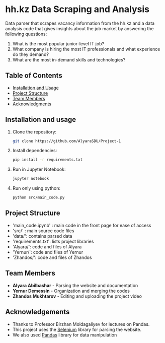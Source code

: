 # hh.kz Data Scraping and Analysis
Data parser that scrapes vacancy information from the hh.kz
and a data analysis code that gives insights about the job 
market by answering the following questions:  
1. What is the most popular junior-level IT job?  
2. What company is hiring the most IT professionals and what experience do they demand?  
3. What are the most in-demand skills and technologies?

## Table of Contents
- [Installation and Usage](#installation-and-usage)
- [Project Structure](#project-structure)
- [Team Members](#team-members)
- [Acknowledgments](#acknowledgements)

## Installation and usage
1. Clone the repository:
   ```bash
   git clone https://github.com/AlyaraSDU/Project-1
   ```
2. Install dependencies:
   ```bash
   pip install -r requirements.txt
   ```
3. Run in Jupyter Notebook:
   ```bash
   jupyter notebook
4. Run only using python:
   ```bash
   python src/main_code.py

## Project Structure

 - 'main_code.ipynb' : main code in the front page for ease of access
 - 'src/' : main source code files
 - 'data/': contains parsed data
 - 'requirements.txt': lists project libraries
 - 'Alyara/': code and files of Alyara
 - 'Yernur/': code and files of Yernur
 - 'Zhandos/': code and files of Zhandos

## Team Members

- **Alyara Abilbashar** - Parsing the website and documentation
- **Yernur Demessin** - Organization and merging the codes
- **Zhandos Mukhtarov** - Editing and uploading the project video

## Acknowledgements

- Thanks to Professor Birzhan Moldagaliyev for lectures on Pandas.
- This project uses the [Selenium](https://www.selenium.dev/) library for parsing the website.
- We also used [Pandas](https://pandas.pydata.org/) library for data manipulation
